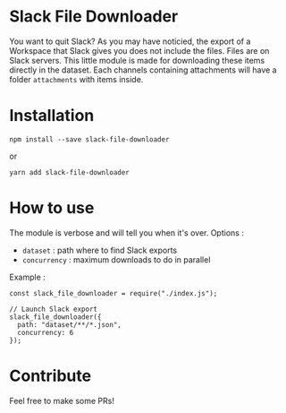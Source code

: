 # Slack File Downloader

You want to quit Slack? As you may have noticied, the export of a Workspace that Slack gives you does not include the files. Files are on Slack servers.
This little module is made for downloading these items directly in the dataset. Each channels containing attachments will have a folder `attachments` with items inside.

# Installation

```
npm install --save slack-file-downloader
```

or

```
yarn add slack-file-downloader
```

# How to use

The module is verbose and will tell you when it's over.
Options :
* `dataset` : path where to find Slack exports
* `concurrency` : maximum downloads to do in parallel

Example :
```
const slack_file_downloader = require("./index.js");

// Launch Slack export
slack_file_downloader({
  path: "dataset/**/*.json",
  concurrency: 6
});

```

# Contribute

Feel free to make some PRs!